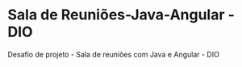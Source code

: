 # Sala de Reuniões-Java-Angular - DIO

Desafio de projeto - Sala de reuniões com Java e Angular - DIO
